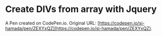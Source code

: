 # Create DIVs from array with Jquery

A Pen created on CodePen.io. Original URL: [https://codepen.io/si-hamada/pen/ZEXYxQZ](https://codepen.io/si-hamada/pen/ZEXYxQZ).

